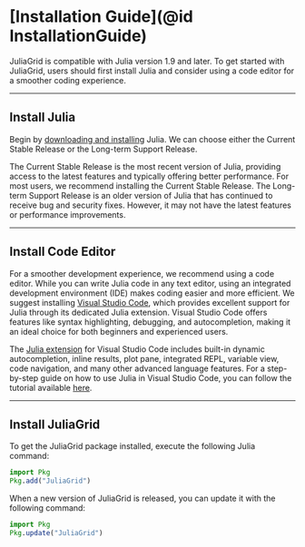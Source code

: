 # [Installation Guide](@id InstallationGuide)
JuliaGrid is compatible with Julia version 1.9 and later. To get started with JuliaGrid, users should first install Julia and consider using a code editor for a smoother coding experience.

---

## Install Julia
Begin by [downloading and installing](https://julialang.org/downloads/) Julia. We can choose either the Current Stable Release or the Long-term Support Release.

The Current Stable Release is the most recent version of Julia, providing access to the latest features and typically offering better performance. For most users, we recommend installing the Current Stable Release. The Long-term Support Release is an older version of Julia that has continued to receive bug and security fixes. However, it may not have the latest features or performance improvements.

---

## Install Code Editor
For a smoother development experience, we recommend using a code editor. While you can write Julia code in any text editor, using an integrated development environment (IDE) makes coding easier and more efficient. We suggest installing [Visual Studio Code](https://code.visualstudio.com/download), which provides excellent support for Julia through its dedicated Julia extension. Visual Studio Code offers features like syntax highlighting, debugging, and autocompletion, making it an ideal choice for both beginners and experienced users.

The [Julia extension](https://marketplace.visualstudio.com/items?itemName=julialang.language-julia) for Visual Studio Code includes built-in dynamic autocompletion, inline results, plot pane, integrated REPL, variable view, code navigation, and many other advanced language features.  For a step-by-step guide on how to use Julia in Visual Studio Code, you can follow the tutorial available [here](https://code.visualstudio.com/docs/languages/julia).

---

## Install JuliaGrid
To get the JuliaGrid package installed, execute the following Julia command:
```julia
import Pkg
Pkg.add("JuliaGrid")
```

When a new version of JuliaGrid is released, you can update it with the following command:
```julia
import Pkg
Pkg.update("JuliaGrid")
```